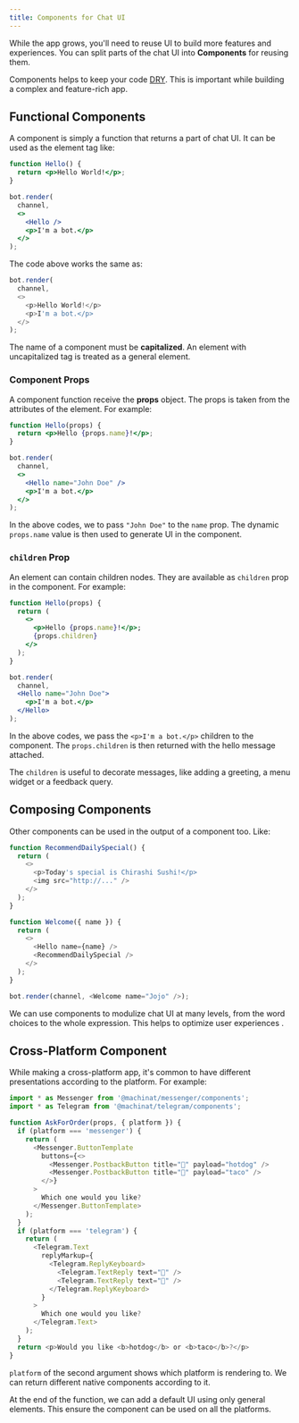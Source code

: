 ```yaml
---
title: Components for Chat UI
---
```


While the app grows, you'll need to reuse UI to build more features and experiences.
You can split parts of the chat UI into **Components** for reusing them.

Components helps to keep your code [DRY](https://en.wikipedia.org/wiki/Don%27t_repeat_yourself).
This is important while building a complex and feature-rich app.

## Functional Components

A component is simply a function that returns a part of chat UI.
It can be used as the element tag like:

```jsx
function Hello() {
  return <p>Hello World!</p>;
}

bot.render(
  channel,
  <>
    <Hello />
    <p>I'm a bot.</p>
  </>
);
```

The code above works the same as:

```js
bot.render(
  channel,
  <>
    <p>Hello World!</p>
    <p>I'm a bot.</p>
  </>
);
```

The name of a component must be **capitalized**.
An element with uncapitalized tag is treated as a general element.

### Component Props

A component function receive the **props** object.
The props is taken from the attributes of the element.
For example:

```jsx
function Hello(props) {
  return <p>Hello {props.name}!</p>;
}

bot.render(
  channel,
  <>
    <Hello name="John Doe" />
    <p>I'm a bot.</p>
  </>
);
```

In the above codes, we to pass `"John Doe"` to the `name` prop.
The dynamic `props.name` value is then used to generate UI in the component.

### `children` Prop

An element can contain children nodes.
They are available as `children` prop in the component.
For example:

```jsx
function Hello(props) {
  return (
    <>
      <p>Hello {props.name}!</p>;
      {props.children}
    </>
  );
}

bot.render(
  channel,
  <Hello name="John Doe">
    <p>I'm a bot.</p>
  </Hello>
);
```

In the above codes, we pass the `<p>I'm a bot.</p>` children to the component.
The `props.children` is then returned with the hello message attached.

The `children` is useful to decorate messages,
like adding a greeting, a menu widget or a feedback query. 

## Composing Components

Other components can be used in the output of a component too.
Like:

```js
function RecommendDailySpecial() {
  return (
    <>
      <p>Today's special is Chirashi Sushi!</p>
      <img src="http://..." />
    </>
  );
}

function Welcome({ name }) {
  return (
    <>
      <Hello name={name} />
      <RecommendDailySpecial />
    </>
  );
}

bot.render(channel, <Welcome name="Jojo" />);
```

We can use components to modulize chat UI at many levels,
from the word choices to the whole expression.
This helps to optimize user experiences .

## Cross-Platform Component

While making a cross-platform app,
it's common to have different presentations according to the platform.
For example:

```js
import * as Messenger from '@machinat/messenger/components';
import * as Telegram from '@machinat/telegram/components';

function AskForOrder(props, { platform }) {
  if (platform === 'messenger') {
    return (
      <Messenger.ButtonTemplate
        buttons={<>
          <Messenger.PostbackButton title="🌭" payload="hotdog" />
          <Messenger.PostbackButton title="🌮" payload="taco" />
        </>}
      >
        Which one would you like?
      </Messenger.ButtonTemplate>
    );
  }
  if (platform === 'telegram') {
    return (
      <Telegram.Text
        replyMarkup={
          <Telegram.ReplyKeyboard>
            <Telegram.TextReply text="🌭" />
            <Telegram.TextReply text="🌮" />
          </Telegram.ReplyKeyboard>
        }
      >
        Which one would you like?
      </Telegram.Text>
    );
  }
  return <p>Would you like <b>hotdog</b> or <b>taco</b>?</p>
}
```

`platform` of the second argument shows which platform is rendering to.
We can return different native components according to it.

At the end of the function, we can add a default UI using only general elements.
This ensure the component can be used on all the platforms.
